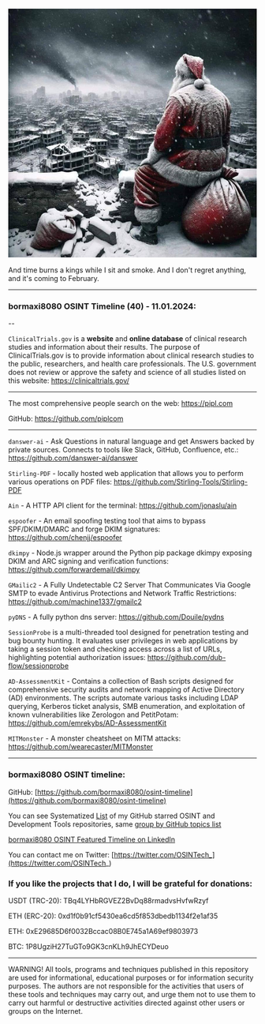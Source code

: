 ![alt text](img/40.jpg)

And time burns a kings while I sit and smoke.
And I don't regret anything, and it's coming to February.

----
### bormaxi8080 OSINT Timeline (40) - 11.01.2024:

--

```ClinicalTrials.gov``` is a **website** and **online database** of clinical research studies and information about their results. The purpose of ClinicalTrials.gov is to provide information about clinical research studies to the public, researchers, and health care professionals. The U.S. government does not review or approve the safety and science of all studies listed on this website: https://clinicaltrials.gov/

----

The most comprehensive people search on the web: https://pipl.com

GitHub: https://github.com/piplcom

----

```danswer-ai``` - Ask Questions in natural language and get Answers backed by private sources. Connects to tools like Slack, GitHub, Confluence, etc.: https://github.com/danswer-ai/danswer

```Stirling-PDF``` - locally hosted web application that allows you to perform various operations on PDF files: https://github.com/Stirling-Tools/Stirling-PDF

```Ain``` - A HTTP API client for the terminal: https://github.com/jonaslu/ain

```espoofer``` - An email spoofing testing tool that aims to bypass SPF/DKIM/DMARC and forge DKIM signatures: https://github.com/chenjj/espoofer

```dkimpy``` - Node.js wrapper around the Python pip package dkimpy exposing DKIM and ARC signing and verification functions: https://github.com/forwardemail/dkimpy

```GMailic2``` - A Fully Undetectable C2 Server That Communicates Via Google SMTP to evade Antivirus Protections and Network Traffic Restrictions: https://github.com/machine1337/gmailc2

```pyDNS``` - A fully python dns server: https://github.com/Douile/pydns

```SessionProbe``` is a multi-threaded tool designed for penetration testing and bug bounty hunting. It evaluates user privileges in web applications by taking a session token and checking access across a list of URLs, highlighting potential authorization issues: https://github.com/dub-flow/sessionprobe

```AD-AssessmentKit``` - Contains a collection of Bash scripts designed for comprehensive security audits and network mapping of Active Directory (AD) environments. The scripts automate various tasks including LDAP querying, Kerberos ticket analysis, SMB enumeration, and exploitation of known vulnerabilities like Zerologon and PetitPotam: https://github.com/emrekybs/AD-AssessmentKit

```MITMonster``` - A monster cheatsheet on MITM attacks: https://github.com/wearecaster/MITMonster

----
### bormaxi8080 OSINT timeline:

GitHub: [https://github.com/bormaxi8080/osint-timeline](https://github.com/bormaxi8080/osint-timeline)

You can see Systematized [List](https://github.com/bormaxi8080/github-starred-repos-builder/blob/main/starred_repos.md) of my GitHub starred OSINT and Development Tools repositories, same [group by GitHub topics list](https://github.com/bormaxi8080/starred)

[bormaxi8080 OSINT Featured Timeline on LinkedIn](https://www.linkedin.com/in/osintech/details/featured/)

You can contact me on Twitter: [https://twitter.com/OSINTech_](https://twitter.com/OSINTech_)
### If you like the projects that I do, I will be grateful for donations:

USDT (TRC-20): TBq4LYHbRGVEZ2BvDq88rmadvsHvfwRzyf

ETH (ERC-20): 0xd1f0b91cf5430ea6cd5f853dbedb1134f2e1af35

ETH: 0xE29685D6f0032Bccac08B0E745a1A69ef9803973

BTC: 1P8UgziH27TuGTo9GK3cnKLh9JhECYDeuo

----

WARNING! All tools, programs and techniques published in this repository are used for informational, educational purposes or for information security purposes. The authors are not responsible for the activities that users of these tools and techniques may carry out, and urge them not to use them to carry out harmful or destructive activities directed against other users or groups on the Internet.